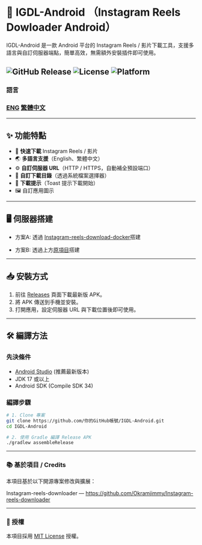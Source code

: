# 📱 IGDL-Android （Instagram Reels Dowloader Android）

IGDL-Android 是一款 Android 平台的 Instagram Reels / 影片下載工具，支援多語言與自訂伺服器端點，簡單高效，無需額外安裝插件即可使用。

![GitHub Release](https://img.shields.io/github/v/release/zh1030283726/IGDL-Android)
![License](https://img.shields.io/github/license/zh1030283726/IGDL-Android)
![Platform](https://img.shields.io/badge/platform-Android-green)
---
### 語言
### [ENG](/README.md) [繁體中文](/README_TW.md)
---

## ✨ 功能特點
- 🚀 **快速下載** Instagram Reels / 影片
- 🌏 **多語言支援**（English、繁體中文）
- ⚙️ **自訂伺服器 URL**（HTTP / HTTPS，自動補全預設端口）
- 📂 **自訂下載目錄**（透過系統檔案選擇器）
- 📢 **下載提示**（Toast 提示下載開始）
- 🖼️ 自訂應用圖示

---
## 🖥️ 伺服器搭建
- 方案A:
    透過 [Instagram-reels-download-docker](https://github.com/zh1030283726/Instagram-reels-download-docker)搭建

- 方案B:
    透過上方[原項目](https://github.com/Okramjimmy/Instagram-reels-downloader)搭建
---
## 📥 安裝方式
1. 前往 [Releases](https://github.com/你的GitHub帳號/IGDL-Android/releases) 頁面下載最新版 APK。
2. 將 APK 傳送到手機並安裝。
3. 打開應用，設定伺服器 URL 與下載位置後即可使用。

---

## 🛠️ 編譯方法

### 先決條件
- [Android Studio](https://developer.android.com/studio) (推薦最新版本)
- JDK 17 或以上
- Android SDK (Compile SDK 34)

### 編譯步驟
```bash
# 1. Clone 專案
git clone https://github.com/你的GitHub帳號/IGDL-Android.git
cd IGDL-Android

# 2. 使用 Gradle 編譯 Release APK
./gradlew assembleRelease
```
---

### 📚 基於項目 / Credits
本項目基於以下開源專案修改與擴展：

Instagram-reels-downloader — https://github.com/Okramjimmy/Instagram-reels-downloader

---

### 🧾 授權
本項目採用 [MIT License](/LICENSE) 授權。
